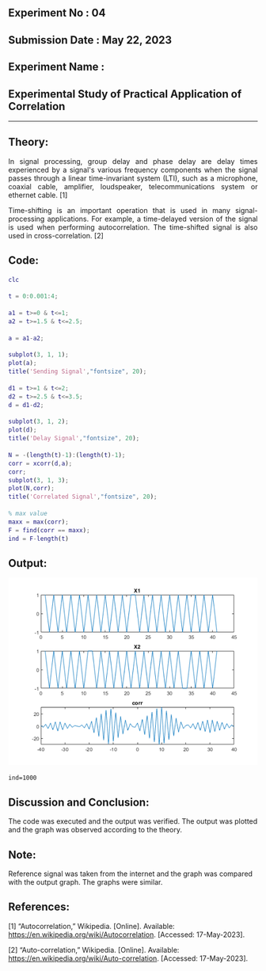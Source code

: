 ## Experiment No : 04

## Submission Date : May 22, 2023

## Experiment Name :

## Experimental Study of Practical Application of Correlation

---

## Theory:

<p style="text-align: justify">
In signal processing, group delay and phase delay are delay times experienced by a signal's various frequency components when the signal passes through a linear time-invariant system (LTI), such as a microphone, coaxial cable, amplifier, loudspeaker, telecommunications system or ethernet cable. [1]
<p style="text-align: justify">
Time-shifting is an important operation that is used in many signal-processing applications. For example, a time-delayed version of the signal is used when performing autocorrelation. The time-shifted signal is also used in cross-correlation. [2]
</p>

## Code:

```matlab
clc

t = 0:0.001:4;

a1 = t>=0 & t<=1;
a2 = t>=1.5 & t<=2.5;

a = a1-a2;

subplot(3, 1, 1);
plot(a);
title('Sending Signal',"fontsize", 20);

d1 = t>=1 & t<=2;
d2 = t>=2.5 & t<=3.5;
d = d1-d2;

subplot(3, 1, 2);
plot(d);
title('Delay Signal',"fontsize", 20);

N = -(length(t)-1):(length(t)-1);
corr = xcorr(d,a);
corr;
subplot(3, 1, 3);
plot(N,corr);
title('Correlated Signal',"fontsize", 20);

% max value
maxx = max(corr);
F = find(corr == maxx);
ind = F-length(t)
```

## Output:

![Output](images/delay.png)

```
ind=1000
```

## Discussion and Conclusion:

<p style="text-align: justify">

The code was executed and the output was verified. The output was plotted and the graph was observed according to the theory.

</p>

## Note:

<p style="text-align: justify">

Reference signal was taken from the internet and the graph was compared with the output graph. The graphs were similar.

</p>

## References:

[1] “Autocorrelation,” Wikipedia. [Online]. Available: https://en.wikipedia.org/wiki/Autocorrelation. [Accessed: 17-May-2023].

[2] “Auto-correlation,” Wikipedia. [Online]. Available: https://en.wikipedia.org/wiki/Auto-correlation. [Accessed: 17-May-2023].
